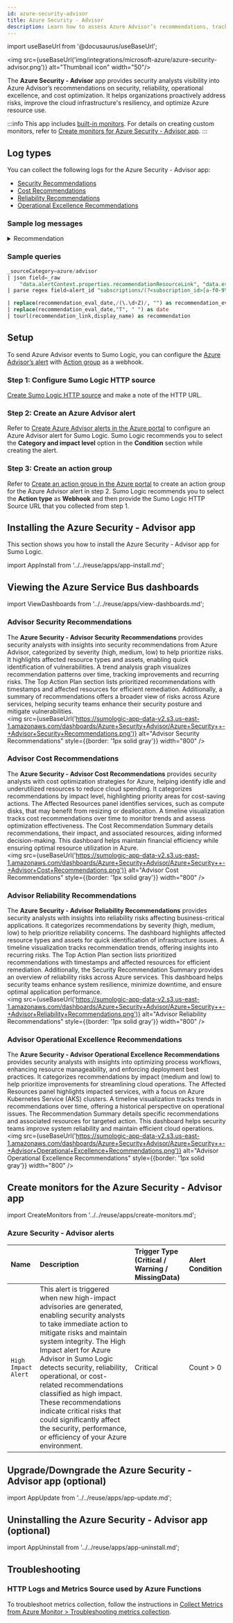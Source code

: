 ```yaml
---
id: azure-security-advisor
title: Azure Security - Advisor
description: Learn how to assess Azure Advisor’s recommendations, track remediation progress over time, and take action to enhance the security and efficiency of your Azure infrastructure.
---
```


import useBaseUrl from '@docusaurus/useBaseUrl';

<img src={useBaseUrl('img/integrations/microsoft-azure/azure-security-advisor.png')} alt="Thumbnail icon" width="50"/>

The **Azure Security - Advisor** app provides security analysts visibility into Azure Advisor’s recommendations on security, reliability, operational excellence, and cost optimization. It helps organizations proactively address risks, improve the cloud infrastructure's resiliency, and optimize Azure resource use.

:::info
This app includes [built-in monitors](#azure-security-advisor-alerts). For details on creating custom monitors, refer to [Create monitors for Azure Security - Advisor app](#create-monitors-for-azure-security-advisor-app).
:::

## Log types

You can collect the following logs for the Azure Security - Advisor app:

* [Security Recommendations](https://learn.microsoft.com/en-us/azure/defender-for-cloud/review-security-recommendations)
* [Cost Recommendations](https://learn.microsoft.com/en-us/azure/advisor/advisor-reference-cost-recommendations)
* [Reliability Recommendations](https://learn.microsoft.com/en-us/azure/advisor/advisor-reference-reliability-recommendations)
* [Operational Excellence Recommendations](https://learn.microsoft.com/en-us/azure/advisor/advisor-reference-operational-excellence-recommendations)

### Sample log messages

<details>
<summary>Recommendation</summary>

```json 
{
"schemaId": "azureMonitorCommonAlertSchema",
"data": {
    "essentials": {
      "alertId": "/subscriptions/11111111-1111-1111-1111-111111111/providers/Microsoft.AlertsManagement/alerts/c37da162-ef73-4621-7a47-7ad188fcf000",
      "alertRule": "Sumo-Advisor Inegration",
      "targetResourceType": "microsoft.containerservice/managedclusters",
      "alertRuleID": "/subscriptions/11111111-1111-1111-1111-111111111/resourceGroups/AG-SUMO/providers/microsoft.insights/activityLogAlerts/Sumo-Advisor Inegration",
      "severity": "Sev4",
      "signalType": "Activity Log",
      "monitorCondition": "Fired",
      "targetResourceGroup": "k8sjkse-azure-k8stest",
      "monitoringService": "Activity Log - Recommendation",
      "alertTargetIDs": [
        "/subscriptions/11111111-1111-1111-1111-111111111/resourcegroups/k8sjkse-azure-k8stest/providers/microsoft.containerservice/managedclusters/k8s-19-aks1-31-otc-dev-v4"
      ],
      "configurationItems": [
        "k8s-19-aks1-31-otc-dev-v4"
      ],
      "originAlertId": "23e7e500-ff78-6080-4a77-a1eb7f77501c_72d226723d2a3bd9e51379e34ed380ef",
      "firedDateTime": "2025-02-28T04:48:41.319118Z",
      "description": "Sumo-Advisor Inegration",
      "essentialsVersion": "1.0",
      "alertContextVersion": "1.0",
      "investigationLink": "https://portal.azure.com/#view/Microsoft_Azure_Monitoring_Alerts/Investigation.ReactView/alertId/%2fsubscriptions%2f11111111-1111-1111-1111-111111111%2fresourceGroups%2fk8sjkse-azure-k8stest%2fproviders%2fMicrosoft.AlertsManagement%2falerts%2fc37da162-ef73-4621-7a47-7ad188fcf000"
    },
    "alertContext": {
      "channels": "Operation",
      "claims": "{\"http://schemas.xmlsoap.org/ws/2005/05/identity/claims/emailaddress\":\"Microsoft.Advisor\"}",
      "caller": "Microsoft.Advisor",
      "correlationId": "5b3ef3ba-39b3-450c-824c-c26101c26b99",
      "eventSource": "Recommendation",
      "eventTimestamp": "2025-02-28T04:40:12.4607874+00:00",
      "httpRequest": "{\"clientIpAddress\":\"0.0.0.0\"}",
      "eventDataId": "23e7e500-ff78-6080-4a77-a1eb7f77501c",
      "level": "Informational",
      "operationName": "Microsoft.Advisor/recommendations/available/action",
      "operationId": "",
      "properties": {
        "recommendationSchemaVersion": "1.0",
        "recommendationCategory": "HighAvailability",
        "recommendationImpact": "High",
        "recommendationName": "Enable Autoscaling for your system node pools",
        "recommendationResourceLink": "https://portal.azure.com/#blade/Microsoft_Azure_Expert/RecommendationListBlade/source/ActivityLog/recommendationTypeId/70829b1a-272b-4728-b418-8f1a56432d33/resourceId/%2Fsubscriptions%2F11111111-1111-1111-1111-111111111%2Fresourcegroups%2Fk8sjkse-azure-k8stest%2Fproviders%2FMicrosoft.ContainerService%2FmanagedClusters%2Fk8s-19-aks1-31-otc-dev-v4",
        "recommendationType": "70829b1a-272b-4728-b418-8f1a56432d33"
      },
      "status": "Active",
      "subStatus": "",
      "tenantId": "",
      "submissionTimestamp": "2025-02-28T04:40:12.4607874+00:00",
      "ReceivedTime": "2025-02-28T04:46:34+00:00",
      "ingestionTime": "2025-02-28T04:46:37.5062562+00:00",
      "Activity Log Event Description": "A new recommendation is available."
    },
    "customProperties": {
      
    }
  }
}
```
</details>

### Sample queries

```sql title="Recommendation"
_sourceCategory=azure/advisor 
| json field=_raw 
    "data.alertContext.properties.recommendationResourceLink", "data.essentials.alertId", "data.alertContext.level", "data.alertContext.properties.recommendationImpact", "data.alertContext.ReceivedTime", "data.alertContext.properties.recommendationName", "data.alertContext.properties.recommendationCategory", "data.essentials.targetResourceType", "data.essentials.targetResourceGroup", "data.alertContext.tenantId", "data.essentials.investigationLink" as recommendation_link, alert_id, severity, impact, recommendation_eval_date,display_name, category,affected_resource_type, affected_resource_name, tenant_id,   azure_portal_link nodrop
| parse regex field=alert_id "subscriptions/(?<subscription_id>[a-f0-9\-]+)"

| replace(recommendation_eval_date,/(\.\d+Z)/, "") as recommendation_eval_date
| replace(recommendation_eval_date,"T", " ") as date
| tourl(recommendation_link,display_name) as recommendation
```

## Setup

To send Azure Advisor events to Sumo Logic, you can configure the [Azure Advisor’s alert](https://learn.microsoft.com/en-us/azure/advisor/advisor-alerts-portal) with [Action group](https://learn.microsoft.com/en-us/azure/azure-monitor/alerts/action-groups) as a webhook.

### Step 1: Configure Sumo Logic HTTP source

[Create Sumo Logic HTTP source](/docs/send-data/collect-from-other-data-sources/azure-monitoring/collect-metrics-azure-monitor/#step-1-configure-an-http-source) and make a note of the HTTP URL.

### Step 2: Create an Azure Advisor alert

Refer to [Create Azure Advisor alerts in the Azure portal](https://learn.microsoft.com/en-us/azure/advisor/advisor-alerts-portal) to configure an Azure Advisor alert for Sumo Logic.
Sumo Logic recommends you to select the **Category and impact level** option in the **Condition** section while creating the alert.

### Step 3: Create an action group

Refer to [Create an action group in the Azure portal](https://learn.microsoft.com/en-us/azure/azure-monitor/alerts/action-groups) to create an action group for the Azure Advisor alert in step 2.
Sumo Logic recommends you to select the **Action type** as **Webhook** and then provide the Sumo Logic HTTP Source URL that you collected from step 1.

## Installing the Azure Security - Advisor app   

This section shows you how to install the Azure Security - Advisor app for Sumo Logic.

import AppInstall from '../../reuse/apps/app-install.md';

<AppInstall/>

## Viewing the Azure Service Bus dashboards

import ViewDashboards from '../../reuse/apps/view-dashboards.md';

<ViewDashboards/>

### Advisor Security Recommendations

The **Azure Security - Advisor Security Recommendations** provides security analysts with insights into security recommendations from Azure Advisor, categorized by severity (high, medium, low) to help prioritize risks. It highlights affected resource types and assets, enabling quick identification of vulnerabilities. A trend analysis graph visualizes recommendation patterns over time, tracking improvements and recurring risks. The Top Action Plan section lists prioritized recommendations with timestamps and affected resources for efficient remediation. Additionally, a summary of recommendations offers a broader view of risks across Azure services, helping security teams enhance their security posture and mitigate vulnerabilities.<br/><img src={useBaseUrl('https://sumologic-app-data-v2.s3.us-east-1.amazonaws.com/dashboards/Azure+Security+Advisor/Azure+Security++-+Advisor+Security+Recommendations.png')} alt="Advisor Security Recommendations" style={{border: '1px solid gray'}} width="800" />

### Advisor Cost Recommendations

The **Azure Security - Advisor Cost Recommendations** provides security analysts with cost optimization strategies for Azure, helping identify idle and underutilized resources to reduce cloud spending. It categorizes recommendations by impact level, highlighting priority areas for cost-saving actions. The Affected Resources panel identifies services, such as compute disks, that may benefit from resizing or deallocation. A timeline visualization tracks cost recommendations over time to monitor trends and assess optimization effectiveness. The Cost Recommendation Summary details recommendations, their impact, and associated resources, aiding informed decision-making. This dashboard helps maintain financial efficiency while ensuring optimal resource utilization in Azure.<br/><img src={useBaseUrl('https://sumologic-app-data-v2.s3.us-east-1.amazonaws.com/dashboards/Azure+Security+Advisor/Azure+Security++-+Advisor+Cost+Recommendations.png')} alt="Advisor Cost Recommendations" style={{border: '1px solid gray'}} width="800" />

### Advisor Reliability Recommendations

The **Azure Security - Advisor Reliability Recommendations** provides security analysts with insights into reliability risks affecting business-critical applications. It categorizes recommendations by severity (high, medium, low) to help prioritize reliability concerns. The dashboard highlights affected resource types and assets for quick identification of infrastructure issues. A timeline visualization tracks recommendation trends, offering insights into recurring risks. The Top Action Plan section lists prioritized recommendations with timestamps and affected resources for efficient remediation. Additionally, the Security Recommendation Summary provides an overview of reliability risks across Azure services. This dashboard helps security teams enhance system resilience, minimize downtime, and ensure optimal application performance. <br/><img src={useBaseUrl('https://sumologic-app-data-v2.s3.us-east-1.amazonaws.com/dashboards/Azure+Security+Advisor/Azure+Security++-+Advisor+Reliability+Recommendations.png')} alt="Advisor Reliability Recommendations" style={{border: '1px solid gray'}} width="800" />

### Advisor Operational Excellence Recommendations

The **Azure Security - Advisor Operational Excellence Recommendations** provides security analysts with insights into optimizing process workflows, enhancing resource manageability, and enforcing deployment best practices. It categorizes recommendations by impact (medium and low) to help prioritize improvements for streamlining cloud operations. The Affected Resources panel highlights impacted services, with a focus on Azure Kubernetes Service (AKS) clusters. A timeline visualization tracks trends in recommendations over time, offering a historical perspective on operational issues. The Recommendation Summary details specific recommendations and associated resources for targeted action. This dashboard helps security teams improve system reliability and maintain efficient cloud operations.<br/><img src={useBaseUrl('https://sumologic-app-data-v2.s3.us-east-1.amazonaws.com/dashboards/Azure+Security+Advisor/Azure+Security++-+Advisor+Operational+Excellence+Recommendations.png')} alt="Advisor Operational Excellence Recommendations" style={{border: '1px solid gray'}} width="800" />

## Create monitors for the Azure Security - Advisor app

import CreateMonitors from '../../reuse/apps/create-monitors.md';

<CreateMonitors/>

### Azure Security - Advisor alerts

| Name | Description | Trigger Type (Critical / Warning / MissingData) | Alert Condition | 
|:--|:--|:--|:--|
| `High Impact Alert` | This alert is triggered when new high-impact advisories are generated, enabling security analysts to take immediate action to mitigate risks and maintain system integrity. The High Impact alert for Azure Advisor in Sumo Logic detects security, reliability, operational, or cost-related recommendations classified as high impact. These recommendations indicate critical risks that could significantly affect the security, performance, or efficiency of your Azure environment. | Critical | Count > 0 |

## Upgrade/Downgrade the Azure Security - Advisor app (optional)

import AppUpdate from '../../reuse/apps/app-update.md';

<AppUpdate/>

## Uninstalling the Azure Security - Advisor app (optional)

import AppUninstall from '../../reuse/apps/app-uninstall.md';

<AppUninstall/>

## Troubleshooting

### HTTP Logs and Metrics Source used by Azure Functions

To troubleshoot metrics collection, follow the instructions in [Collect Metrics from Azure Monitor > Troubleshooting metrics collection](/docs/send-data/collect-from-other-data-sources/azure-monitoring/collect-metrics-azure-monitor/#troubleshooting-metrics-collection).
